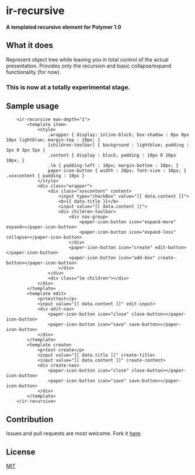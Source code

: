 # ir-recursive

**A templated recursive element for Polymer 1.0**

## What it does
Represent object tree while leaving you in total control of the actual presentation. 
Provides only the recursion and basic collapse/expand functionality (for now).

### This is now at a totally experimental stage.

## Sample usage

		<ir-recursive max-depth="1">
			<template item> 
				<style>
					.wrapper { display: inline-block; box-shadow : 0px 0px 10px lightblue; margin-top : 10px; }
					[children-toolbar] { background : lightblue; padding : 3px 0 3px 5px }
					.content { display : block; padding : 10px 0 10px 10px; }
					.lm { padding-left : 10px; margin-bottom : 10px; }
					paper-icon-button { width : 20px; font-size : 10px; } .xxxcontent { padding : 10px }
				</style>
				<div class="wrapper">
					<div class="xxxcontent" content>
						<input type="checkBox" value="[[ data.content ]]">
						<b>{{ data.title }}</b>
						<input value="[[ data.content ]]">
						<div children-toolbar>
							<div nav-group>
								<paper-icon-button icon="expand-more" expand></paper-icon-button>
								<paper-icon-button icon="expand-less" collapse></paper-icon-button>
							</div>
							<paper-icon-button icon="create" edit-button></paper-icon-button>
							<paper-icon-button icon="add-box" create-button></paper-icon-button>
						</div>
					</div>
					<div class="lm children"></div>
				</div>
			</template>
			<template edit>
				<p>testtest</p>
				<input value="[[ data.content ]]" edit-input>
				<div edit-nav>
					<paper-icon-button icon="close" close-button></paper-icon-button>
					<paper-icon-button icon="save" save-button></paper-icon-button>
				</div>
			</template>
			<template create>
				<p>test create</p>
				<input value="[[ data.title ]]" create-title>
				<input value="[[ data.content ]]" create-content>
				<div create-nav>
					<paper-icon-button icon="close" close-button></paper-icon-button>
					<paper-icon-button icon="save" save-button></paper-icon-button>
				</div>
			</template>
		</ir-recursive>

## Contribution
Issues and pull requests are most welcome. Fork it [here](https://github.com/IgorRubinovich/ir-textarea).

## License
[MIT](http://opensource.org/licenses/MIT) 


